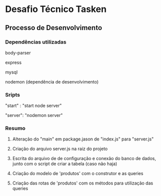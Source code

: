 # Desafio Técnico Tasken

## Processo de Desenvolvimento

### Dependências utilizadas

body-parser

express

mysql

nodemon (dependência de desenvolvimento)

### Sripts

"start" : "start node server"

"server": "nodemon server"

### Resumo

1. Alteração do "main" em package.jason de "index.js" para "server.js"

2. Criação do arquivo server.js na raiz do projeto

3. Escrita do arquivo de de configuração e conexão do banco de dados, junto com o script de criar a tabela (caso não haja)

4. Criação do modelo de 'produtos' com o construtor e as queries

5. Criação das rotas de 'produtos' com os métodos para utilização das queries
